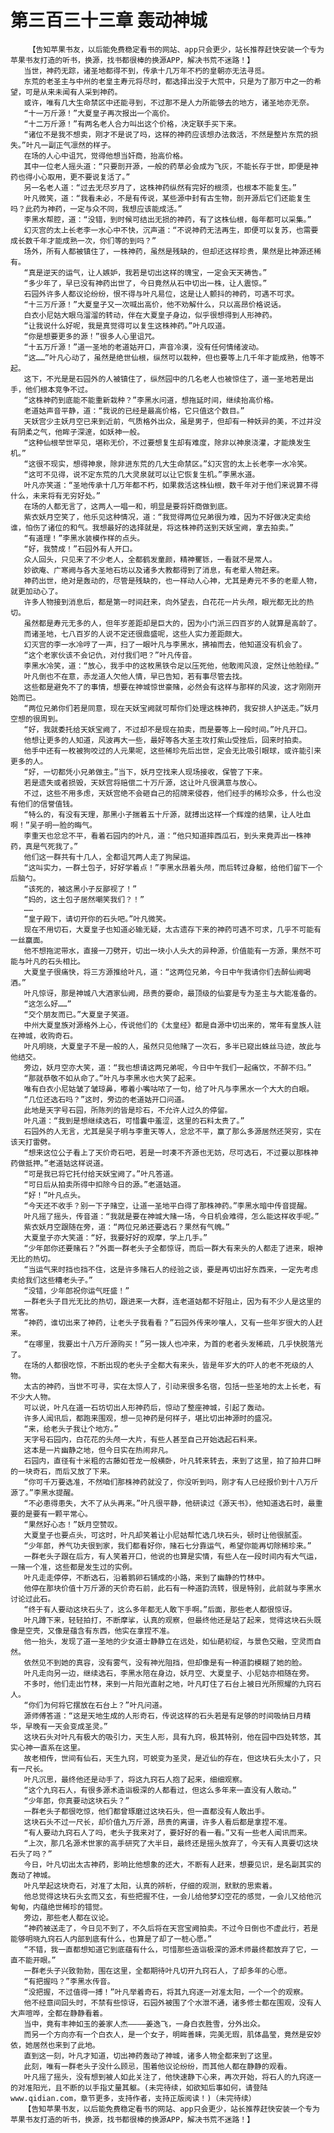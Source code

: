 # 第三百三十三章 轰动神城
        【告知苹果书友，以后能免费稳定看书的网站、app只会更少，站长推荐赶快安装一个专为苹果书友打造的听书，换源，找书都很棒的换源APP，解决书荒不迷路！】
       当世，神药无踪，诸圣地都得不到，传承十几万年不朽的皇朝亦无法寻觅。
       东荒的老圣主与中州的老皇主寿元将尽时，都选择出没于大荒中，只是为了那万中之一的希望，可是从来未闻有人采到神药。
       或许，唯有几大生命禁区中还能寻到，不过那不是人力所能够去的地方，诸圣地亦无奈。
       “十一万斤源！”大夏皇子再次报出一个高价。
       “十二万斤源！”有两名老人合力叫出这个价格，决定联手买下来。
       “诸位不是我不想卖，刚才不是说了吗，这样的神药应该想办法救活，不然是整片东荒的损失。”叶凡一副正气凛然的样子。
       在场的人心中诅咒，觉得他想当奸商，抬高价格。
       其中一位老人摇头道：“只要剖开源，一般的药草必会成为飞灰，不能长存于世，即便是神药也得小心取用，更不要说复活了。”
       另一名老人道：“过去无尽岁月了，这株神药纵然有完好的根须，也根本不能复生。”
       叶凡微笑，道：“我看未必，不是有传说，某些源中封有古生物，剖开源后它们还能复生吗？此药为神药，一定与众不同，我想应该能成活。”
       李黑水帮腔，道：“没错，到时候可结出无损的神药，有了这株仙根，每年都可以采集。”
       幻灭宫的太上长老李一水心中不快，沉声道：“不说神药无法再生，即便可以复苏，也需要成长数千年才能成熟一次，你们等的到吗？”
       场外，所有人都被镇住了，一株神药，虽然是残缺的，但却还这样珍贵，果然是比神源还稀有。
       “真是逆天的运气，让人嫉妒，我若是切出这样的瑰宝，一定会天天祷告。”
       “多少年了，早已没有神药出世了，今日竟然从石中切出一株，让人震惊。”
       石园外许多人都议论纷纷，恨不得与叶凡易位，这是让人颤抖的神药，可遇不可求。
       “十三万斤源！”大夏皇子又一次喊出高价，他不劝解什么，只以高昂价格说话。
       白衣小尼姑大眼乌溜溜的转动，伴在大夏皇子身边，似乎很想得到人形神药。
       “让我说什么好呢，我是真觉得可以复生这株神药。”叶凡叹道。
       “你是想要更多的源！”很多人心里诅咒。
       “十五万斤源！”道一圣地的老道姑开口，声音冷漠，没有任何情绪波动。
       “这……”叶凡心动了，虽然是绝世仙根，纵然可以栽种，但也要等上几千年才能成熟，他等不起。
       这下，不光是是石园外的人被镇住了，纵然园中的几名老人也被惊住了，道一圣地若是出手，他们根本竞争不过。
       “这株神药到底能不能重新栽种？”李黑水问道，想拖延时间，继续抬高价格。
       老道姑声音平静，道：“我说的已经是最高价格，它只值这个数目。”
       天妖宫少主妖月空已来到近前，气质格外出众，虽是男子，但却有一种妖异的美，不过并没有阴柔之气，他眸子深邃，如妖神一般。
       “这种仙根举世罕见，堪称无价，不过要想复生却有难度，除非以神泉浇灌，才能焕发生机。”
       “这很不现实，想得神泉，除非进东荒的几大生命禁区。”幻灭宫的太上长老李一水冷笑。
       “这可不见得，说不定东荒的几大灵泉就可以让它恢复生机。”李黑水道。
       叶凡亦笑道：“圣地传承十几万年都不朽，如果救活这株仙根，数千年对于他们来说算不得什么，未来将有无穷好处。”
       在场的人都无言了，这两人一唱一和，明显是要将奸商做到底。
       紫衣妖月空笑了，他乐见这种情况，道：“我觉得两位兄弟很为难，因为不好做决定卖给谁，怕伤了诸位的和气。我想最好的选择就是，将这株神药送到天妖宝阙，拿去拍卖。”
       “有道理！”李黑水装模作样的点头。
       “好，我赞成！”石园外有人开口。
       众人回头，只见来了不少老人，全都鹤发童颜，精神矍铄，一看就不是常人。
       妙欲庵、广寒阙与各大圣地石坊以及诸多大教都得到了消息，有老辈人物赶来。
       神药出世，绝对是轰动的，尽管是残缺的，也一样动人心神，尤其是寿元不多的老辈人物，就更加动心了。
       许多人物接到消息后，都是第一时间赶来，向外望去，白花花一片头颅，眼光都无比的热切。
       虽然都是寿元无多的人，但年岁差距却是巨大的，因为小门派三四百岁的人就算是高龄了。
       而诸圣地，七八百岁的人说不定还很鼎盛呢，这些人实力差距颇大。
       幻灭宫的李一水冷哼了一声，扫了一眼叶凡与李黑水，拂袖而去，他知道没有机会了。
       “这个老家伙该不会记仇，对付我们吧？”叶凡传音。
       李黑水冷笑，道：“放心，我手中的这枚黑铁令足以压死他，他敢闹风浪，定然让他脸绿。”
       叶凡倒也不在意，赤龙道人欠他人情，早已告知，若有事尽管去找。
       这些都是避免不了的事情，想要在神城惊世豪赌，必然会有这样与那样的风波，这才刚刚开始而已。
       “两位兄弟你们若是同意，现在天妖宝阙就可帮你们处理这株神药，我安排人护送走。”妖月空想的很周到。
       “好，我就委托给天妖宝阙了，不过却不是现在拍卖，而是要等上一段时间。”叶凡开口。
       他想让更多的人知道，风波再大一些，最好等各大圣主攻打紫山受挫后，回来时拍卖。
       他手中还有一枚被狗咬过的人元果呢，这些稀珍先后出世，定会无比吸引眼球，或许能引来更多的人。
       “好，一切都凭小兄弟做主。”当下，妖月空找来人现场接收，保管了下来。
       若是遗失或者损毁，天妖宫将赔偿二十万斤源，这让叶凡很满意与放心。
       不过，这些不用多虑，天妖宫绝不会砸自己的招牌来侵吞，他们经手的稀珍众多，什么也没有他们的信誉值钱。
       “特么的，有没有天理，那黑小子揣着五十斤源，就搏出这样一个辉煌的结果，让人吐血啊！”吴子明一脸的晦气。
       李重天也忿忿不平，看着石园内的叶凡，道：“他只知道摔西瓜石，到头来竟弄出一株神药，真是气死我了。”
       他们这一群共有十几人，全都诅咒两人走了狗屎运。
       “这叫实力，一群土包子，好好学着点！”李黑水昂着头颅，而后转过身躯，给他们留下一个后脑勺。
       “该死的，被这黑小子反鄙视了！”
       “妈的，这土包子居然嘲笑我们？！”
       ……
       “皇子殿下，请切开你的石头吧。”叶凡微笑。
       现在不用切石，大夏皇子也知道必输无疑，太古遗存下来的神药可遇不可求，几乎不可能有一丝赢面。
       他不想拖泥带水，直接一刀劈开，切出一块小人头大的异种源，价值能有一方源，果然不可能与叶凡的石头相比。
       大夏皇子很痛快，将三方源推给叶凡，道：“这两位兄弟，今日中午我请你们去醉仙阙喝酒。”
       叶凡惊讶，那是神城八大酒家仙阙，昂贵的要命，最顶级的仙宴是专为圣主与大能准备的。
       “这怎么好……”
       “交个朋友而已。”大夏皇子笑道。
       中州大夏皇族对源格外上心，传说他们的《太皇经》都是自源中切出来的，常年有皇族人驻在神城，收购奇石。
       叶凡明晓，大夏皇子不是一般的人，虽然只见他赌了一次石，多半已窥出蛛丝马迹，故此与他结交。
       旁边，妖月空亦大笑，道：“我也想请这两兄弟呢，今日中午我们一起痛饮，不醉不归。”
       “那就恭敬不如从命了。”叶凡与李黑水也大笑了起来。
       唯有白衣小尼姑皱了皱琼鼻，嘟着小嘴咕哝了一句，给了叶凡与李黑水一个大大的白眼。
       “几位还选石吗？”这时，旁边的老道姑开口问道。
       此地是天字号石园，所陈列的皆是珍石，不允许人过久的停留。
       叶凡道：“我到是想继续选石，可惜囊中羞涩，这里的石料太贵了。”
       石园外的人无言，尤其是吴子明与李重天等人，忿忿不平，赢了那么多源居然还哭穷，实在该天打雷劈。
       “想来这位公子看上了天价奇石吧，若是一时凑不齐源也无妨，尽可选石，不过要以那株神药做抵押。”老道姑这样说道。
       “可是我已将它托付给天妖宝阙了。”叶凡答道。
       “可日后从拍卖所得中扣除今日的源。”老道姑道。
       “好！”叶凡点头。
       “今天还不收手？别一下子赌空，让道一圣地平白得了那株神药。”李黑水暗中传音提醒。
       叶凡摇了摇头，传音道：“我就是要在神城大赌一场，今日机会难得，怎么能这样收手呢。”
       紫衣妖月空跟随在旁，道：“两位兄弟还要选石？果然有气魄。”
       大夏皇子亦大笑道：“好，我要好好的观摩，学上几手。”
       “少年郎你还要赌石？”外面一群老头子全都惊讶，而后一群大有来头的人都走了进来，眼神无比的热切。
       “当运气来时挡也挡不住，这是许多赌石人的经验之谈，要是再切出好东西来，一定先考虑卖给我们这些糟老头子。”
       “没错，少年郎祝你运气旺盛！”
       一群老头子目光无比的热切，跟进来一大群，连老道姑都不好阻止，因为有不少人是这里的常客。
       “神药，谁切出来了神药，让老头子我看看？”石园外传来吵嚷人，又有一些年岁很大的人赶来。
       “在哪里，我要出十八万斤源购买！”另一拨人也冲来，为首的老者头发稀疏，几乎快脱落光了。
       在场的人都很吃惊，不断出现的老头子全都大有来头，皆是年岁大的吓人的老不死级的人物。
       太古的神药，当世不可寻，实在太惊人了，引动来很多名宿，包括一些圣地的太上长老，有不少大人物。
       可以说，叶凡在道一石坊切出人形神药后，惊动了整座神城，引起了轰动。
       许多人闻讯后，都跑来围观，想一见神药是何样子，堪比切出神源时的盛况。
       “来，给老头子我让个地方。”
       天字号石园内，白花花的头颅一大片，有些人甚至自己开始选起石料来。
       这本是一片幽静之地，但今日实在热闹非凡。
       石园内，直径有十米粗的古藤如苍龙一般横卧，叶凡转来转去，来到了这里，拍了拍井口畔的一块奇石，而后又放了下来。
       “你可千万要选准，不然咱们那株神药就没了，你没听到吗，刚才有人已经报价到十八万斤源了。”李黑水提醒。
       “不必患得患失，大不了从头再来。”叶凡很平静，他研读过《源天书》，他知道选石时，最重要的是要有一颗平常心。
       “果然好心态！”妖月空赞叹。
       大夏皇子也要点头，可这时，叶凡却笑着让小尼姑帮忙选几块石头，顿时让他很腻歪。
       “少年郎，养气功夫很到家，我们都看好你，赌石七分靠运气，希望你能再切除稀珍来。”
       一群老头子跟在后方，有人笑着开口，他说的也算是实情，有些人在一段时间内有大气运，一赌一个准，这些都是发生过的实例。
       叶凡走走停停，不断选石，沿着鹅卵石铺成的小路，来到了幽静的竹林中。
       他停在那块价值十万斤源的天价奇石前，此石有一种道韵流转，很是特别，此前就与李黑水讨论过此石。
       “终于有人要动这块石头了，这么多年都无人敢下手啊。”后面，那些老人都很惊讶。
       叶凡蹲下来，轻轻拍打，不断摩挲，认真的观察，但最终他还是站了起来，觉得这块石头既像是空壳，又像是蕴含有东西，他实在拿捏不准。
       他一抬头，发现了道一圣地的少女道士静静立在远处，如仙葩初绽，与景色交融，空灵而自然。
       依然见不到她的真容，没有雾气，没有神光阻挡，但却像是有一种道韵模糊了她的脸。
       叶凡走向另一边，继续选石，李黑水陪在身边，妖月空、大夏皇子、小尼姑亦相随在旁。
       不多时，他们走出竹林，来到一片阳光直射之地，叶凡盯住了石台上被日光所照耀的九窍石人。
       “你们为何将它摆放在石台上？”叶凡问道。
       源师傅答道：“这是天地生成的人形奇石，传说这样的石头若是有足够的时间吸纳日月精华，早晚有一天会变成圣灵。”
       这块石头对叶凡有极大的吸引力，天生人形，具有九窍，极其特别，他在园中四处转悠，其实心神一直系在这里。
       故老相传，世间有仙石，天生九窍，可蜕变为圣灵，是近仙的存在，但这块石头太小了，只有一尺长。
       叶凡沉思，最终他还是动手了，将这九窍石人抱了起来，细细观察。
       “这个九窍石人，有很多源术造诣极深的人都看过，但这么多年来一直没有人敢动。”
       “少年郎，你真要动这块石头？”
       一群老头子都很吃惊，他们都曾琢磨过这块石头，但一直都没有人敢出手。
       这块石头不过一尺长，却价值九万斤源，昂贵的离谱，许多人看后都是拿捏不准。
       “有人要动九窍石人了吗，老头子我来对了，要好好的看一看。”又有一些老人闻讯而来。
       “上次，那几名源术世家的高手研究了大半日，最终还是摇头放弃了，今天有人真要切这块石头了吗？”
       今日，叶凡切出太古神药，影响比他想象的还大，不断有人赶来，想要见识，是名副其实的轰动了神城。
       叶凡举起这块奇石，对准了太阳，认真的辨析，仔细的观测，默默的思索着。
       他总觉得这块石头玄而又玄，有些把握不住，一会儿给他梦幻空花的感觉，一会儿又给他沉甸甸，内蕴绝世稀珍的错觉。
       旁边，那些老人都在议论。
       “神药被送走了，今日见不到了，不久后将在天宫宝阙拍卖。不过今日倒也不虚此行，若是能够明晓九窍石人内部到底有什么，也算是了却了一桩心愿。”
       “不错，我一直都想知道它到底蕴有什么，可惜那些造诣极深的源术师最终都放弃了它，一直不能开眼。”
       一群老头子兴致勃勃，围在这里，全都期待叶凡切开九窍石人，了却多年的心愿。
       “有把握吗？”李黑水传音。
       “没把握，不过值得一搏！”叶凡举着奇石，将其九窍逐一对准太阳，一个一个的观察。
       他不经意间回头时，不禁有些惊讶，石园外被围了个水泄不通，诸多修士都在围观，没有人大声喧哗，全都在静静看着。
       当中，竟有丰神如玉的姜家人杰————姜逸飞，一身白衣胜雪，分外出众。
       而另一个方向亦有一个白衣人，是一个女子，明眸善睐，完美无瑕，肌体晶莹，竟然是安妙依，她居然也来到了此地。
       直到这一刻，叶凡才知道，切出神药轰动了神城，诸多人物全都来到了这里。
       此刻，唯有一群老头子没什么顾忌，围着他议论纷纷，而其他人都在静静的观看。
       叶凡摇了摇头，没有想到被人如此关注了，他快速静下心来，再次开始，将石人的九窍逐一的对准阳光，且不断的以手指丈量其躯。(未完待续，如欲知后事如何，请登陆www.qidian.com，章节更多，支持作者，支持正版阅读！)（未完待续）
       【告知苹果书友，以后能免费稳定看书的网站、app只会更少，站长推荐赶快安装一个专为苹果书友打造的听书，换源，找书都很棒的换源APP，解决书荒不迷路！】